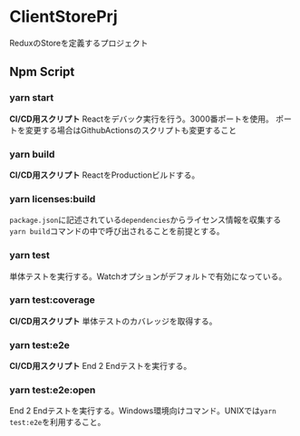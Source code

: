 # ClientStorePrj

ReduxのStoreを定義するプロジェクト

## Npm Script

### yarn start

**CI/CD用スクリプト**
Reactをデバック実行を行う。3000番ポートを使用。
ポートを変更する場合はGithubActionsのスクリプトも変更すること

### yarn build

**CI/CD用スクリプト**
ReactをProductionビルドする。

### yarn licenses:build

`package.json`に記述されている`dependencies`からライセンス情報を収集する
`yarn build`コマンドの中で呼び出されることを前提とする。

### yarn test

単体テストを実行する。Watchオプションがデフォルトで有効になっている。

### yarn test:coverage

**CI/CD用スクリプト**
単体テストのカバレッジを取得する。

### yarn test:e2e

**CI/CD用スクリプト**
End 2 Endテストを実行する。

### yarn test:e2e:open

End 2 Endテストを実行する。Windows環境向けコマンド。UNIXでは`yarn test:e2e`を利用すること。